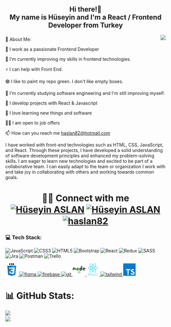 <h2 align="center">Hi there!👋</br> My name is Hüseyin and I'm a React / Frontend Developer from Turkey</h2>

<img align="right" height="150" src="https://media1.tenor.com/m/2nKSTDDekOgAAAAC/coding-kira.gif"  />

###


<div align="left">
  💫 About Me:
  

🔭 I work as a passionate Frontend Developer <br>

🌱 I'm currently improving my skills in frontend technologies.<br>

⚡ I can help with Front End.<br>

🟢 I like to paint my repo green. I don't like empty boxes.

🌱 I'm currently studying software engineering and I'm still improving myself.

🔮 I develop projects with React & Javascript

🤭 I love learning new things and software

🤝🏻 I am open to job offers

📫 How can you reach me haslan82@hotmail.com

</div>

I have worked with front-end technologies such as HTML, CSS, JavaScript, and React. Through these projects, I have developed a solid understanding of software development principles and enhanced my problem-solving skills. I am eager to learn new technologies and excited to be part of a collaborative team. I can easily adapt to the team or organization I work with and take joy in collaborating with others and working towards common goals.

<h1 align="center">🤝🏻 Connect with me</br> 
<a href="https://www.linkedin.com/in/h%C3%BCseyin-aslan-128519203/" target="blank"><img align="center" src="https://raw.githubusercontent.com/rahuldkjain/github-profile-readme-generator/master/src/images/icons/Social/linked-in-alt.svg" alt="Hüseyin ASLAN" height="30" width="40" /></a>
<a href="https://x.com/huseyinaslan82" target="blank"><img align="center" src="https://raw.githubusercontent.com/rahuldkjain/github-profile-readme-generator/master/src/images/icons/Social/twitter.svg" alt="Hüseyin ASLAN" height="30" width="40" /></a>
<a href="https://www.instagram.com/haslan82/" target="blank"><img align="center" src="https://raw.githubusercontent.com/rahuldkjain/github-profile-readme-generator/master/src/images/icons/Social/instagram.svg" alt="haslan82" height="30" width="40" /></a>
</h1>

### 💻 Tech Stack:
 ![JavaScript](https://img.shields.io/badge/javascript-%23323330.svg?style=for-the-badge&logo=javascript&logoColor=%23F7DF1E) ![CSS3](https://img.shields.io/badge/css3-%231572B6.svg?style=for-the-badge&logo=css3&logoColor=white) ![HTML5](https://img.shields.io/badge/html5-%23E34F26.svg?style=for-the-badge&logo=html5&logoColor=white) ![Bootstrap](https://img.shields.io/badge/bootstrap-%238511FA.svg?style=for-the-badge&logo=bootstrap&logoColor=white) ![React](https://img.shields.io/badge/react-%2320232a.svg?style=for-the-badge&logo=react&logoColor=%2361DAFB) ![Redux](https://img.shields.io/badge/redux-%23593d88.svg?style=for-the-badge&logo=redux&logoColor=white) ![SASS](https://img.shields.io/badge/SASS-hotpink.svg?style=for-the-badge&logo=SASS&logoColor=white)  ![Jira](https://img.shields.io/badge/jira-%230A0FFF.svg?style=for-the-badge&logo=jira&logoColor=white) ![Postman](https://img.shields.io/badge/Postman-FF6C37?style=for-the-badge&logo=postman&logoColor=white) ![Trello](https://img.shields.io/badge/Trello-%23026AA7.svg?style=for-the-badge&logo=Trello&logoColor=white)
 <p align="left"> <a href="https://www.w3schools.com/css/" target="_blank" rel="noreferrer"> <img src="https://raw.githubusercontent.com/devicons/devicon/master/icons/css3/css3-original-wordmark.svg" alt="css3" width="40" height="40"/> </a> <a href="https://www.figma.com/" target="_blank" rel="noreferrer"> <img src="https://www.vectorlogo.zone/logos/figma/figma-icon.svg" alt="figma" width="40" height="40"/> </a> <a href="https://firebase.google.com/" target="_blank" rel="noreferrer"> <img src="https://www.vectorlogo.zone/logos/firebase/firebase-icon.svg" alt="firebase" width="40" height="40"/> </a> <a href="https://git-scm.com/" target="_blank" rel="noreferrer"> <img src="https://www.vectorlogo.zone/logos/git-scm/git-scm-icon.svg" alt="git" width="40" height="40"/> </a>    <a href="https://nodejs.org" target="_blank" rel="noreferrer"> <img src="https://raw.githubusercontent.com/devicons/devicon/master/icons/nodejs/nodejs-original-wordmark.svg" alt="nodejs" width="40" height="40"/> </a> <a href="https://www.photoshop.com/en" target="_blank" rel="noreferrer">  <img src="https://raw.githubusercontent.com/devicons/devicon/master/icons/react/react-original-wordmark.svg" alt="react" width="40" height="40"/> </a> <a href="https://tailwindcss.com/" target="_blank" rel="noreferrer"> <img src="https://www.vectorlogo.zone/logos/tailwindcss/tailwindcss-icon.svg" alt="tailwind" width="40" height="40"/> </a> <a href="https://www.typescriptlang.org/" target="_blank" rel="noreferrer"> <img src="https://raw.githubusercontent.com/devicons/devicon/master/icons/typescript/typescript-original.svg" alt="typescript" width="40" height="40"/> </a>  </p>
 
 # 📊 GitHub Stats:
![](https://github-readme-streak-stats.herokuapp.com/?user=beyzaaakeser&theme=nightowl&hide_border=false)<br/>
![](https://github-readme-stats.vercel.app/api/top-langs/?username=beyzaaakeser&theme=nightowl&hide_border=false&include_all_commits=true&count_private=true&layout=compact)



